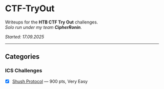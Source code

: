 # CTF-TryOut

Writeups for the **HTB CTF Try Out** challenges.  
*Solo run under my team **CipherRonin**.*  

*Started: 17.09.2025*  

---

## Categories

### ICS Challenges
- [x] [Shush Protocol](ICS-Challenges/Shush-Protocol/writeup.md) — 900 pts, Very Easy
